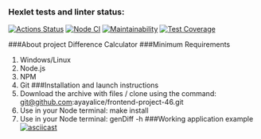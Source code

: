 ### Hexlet tests and linter status:
[![Actions Status](https://github.com/ayayalice/frontend-project-46/workflows/hexlet-check/badge.svg)](https://github.com/ayayalice/frontend-project-46/actions)
[![Node CI](https://github.com/ayayalice/frontend-project-46/actions/workflows/nodejs.yml/badge.svg)](https://github.com/ayayalice/frontend-project-46/actions/workflows/nodejs.yml)
[![Maintainability](https://api.codeclimate.com/v1/badges/884f1efb604de569c125/maintainability)](https://codeclimate.com/github/ayayalice/frontend-project-46/maintainability)
[![Test Coverage](https://api.codeclimate.com/v1/badges/884f1efb604de569c125/test_coverage)](https://codeclimate.com/github/ayayalice/frontend-project-46/test_coverage)

###About project
Difference Calculator
###Minimum Requirements
1. Windows/Linux
2. Node.js
3. NPM
4. Git
###Installation and launch instructions
1. Download the archive with files / clone using the command: git@github.com:ayayalice/frontend-project-46.git
2. Use in your Node terminal: make install
3. Use in your Node terminal: genDiff -h
###Working application example
[![asciicast](https://asciinema.org/a/551521.svg)](https://asciinema.org/a/551521)
